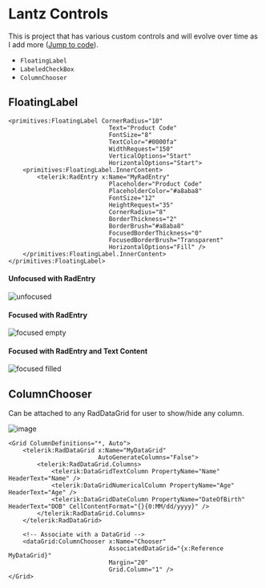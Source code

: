 # Lantz Controls

This is project that has various custom controls and will evolve over time as I add more ([Jump to code](src/LantzControls/)).

-  `FloatingLabel`
-  `LabeledCheckBox`
-  `ColumnChooser` 

## FloatingLabel

```xaml
<primitives:FloatingLabel CornerRadius="10"
                            Text="Product Code"
                            FontSize="8"
                            TextColor="#0000fa"
                            WidthRequest="150"
                            VerticalOptions="Start"
                            HorizontalOptions="Start">
    <primitives:FloatingLabel.InnerContent>
        <telerik:RadEntry x:Name="MyRadEntry"
                            Placeholder="Product Code"
                            PlaceholderColor="#a8aba8"
                            FontSize="12"
                            HeightRequest="35"
                            CornerRadius="8"
                            BorderThickness="2"
                            BorderBrush="#a8aba8"
                            FocusedBorderThickness="0"
                            FocusedBorderBrush="Transparent"
                            HorizontalOptions="Fill" />
    </primitives:FloatingLabel.InnerContent>
</primitives:FloatingLabel>
```

#### Unfocused with RadEntry

![unfocused](https://user-images.githubusercontent.com/3520532/185198526-85ca9f1f-3f49-4db2-9fe4-0bd3d18bac3e.png)

#### Focused with RadEntry

![focused empty](https://user-images.githubusercontent.com/3520532/185198745-6760b46f-97aa-4f7f-98c3-99330f6325a5.png)

#### Focused with RadEntry and Text Content

![focused filled](https://user-images.githubusercontent.com/3520532/185198803-baaa19cc-ac66-4a21-9b5b-c85936d1e7e4.png)

## ColumnChooser

Can be attached to any RadDataGrid for user to show/hide any column.

![image](https://github.com/LanceMcCarthy/CustomMauiExamples/assets/3520532/082bda3f-6828-4669-b0f6-43fbb5e75579)

```xaml
<Grid ColumnDefinitions="*, Auto">
    <telerik:RadDataGrid x:Name="MyDataGrid"
                         AutoGenerateColumns="False">
        <telerik:RadDataGrid.Columns>
            <telerik:DataGridTextColumn PropertyName="Name" HeaderText="Name" />
            <telerik:DataGridNumericalColumn PropertyName="Age" HeaderText="Age" />
            <telerik:DataGridDateColumn PropertyName="DateOfBirth" HeaderText="DOB" CellContentFormat="{}{0:MM/dd/yyyy}" />
        </telerik:RadDataGrid.Columns>
    </telerik:RadDataGrid>

    <!-- Associate with a DataGrid -->
    <dataGrid:ColumnChooser x:Name="Chooser"
                            AssociatedDataGrid="{x:Reference MyDataGrid}"
                            Margin="20"
                            Grid.Column="1" />
</Grid>
```